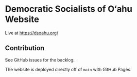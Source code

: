# Democratic Socialists of O‘ahu Website

Live at https://dsoahu.org/

## Contribution

See GitHub issues for the backlog.

The website is deployed directly off of `main` with GitHub Pages.
